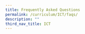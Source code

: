 ```yaml
---
title: Frequently Asked Questions
permalink: /curriculum/ICT/faqs/
description: ""
third_nav_title: ICT
---
```

